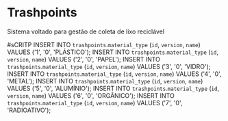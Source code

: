 # Trashpoints
Sistema voltado para gestão de coleta de lixo reciclável

#sCRITP
INSERT INTO `trashpoints`.`material_type` (`id`, `version`, `name`) VALUES ('1', '0', 'PLÁSTICO');
INSERT INTO `trashpoints`.`material_type` (`id`, `version`, `name`) VALUES ('2', '0', 'PAPEL');
INSERT INTO `trashpoints`.`material_type` (`id`, `version`, `name`) VALUES ('3', '0', 'VIDRO');
INSERT INTO `trashpoints`.`material_type` (`id`, `version`, `name`) VALUES ('4', '0', 'METAL');
INSERT INTO `trashpoints`.`material_type` (`id`, `version`, `name`) VALUES ('5', '0', 'ALUMÍNIO');
INSERT INTO `trashpoints`.`material_type` (`id`, `version`, `name`) VALUES ('6', '0', 'ORGÂNICO');
INSERT INTO `trashpoints`.`material_type` (`id`, `version`, `name`) VALUES ('7', '0', 'RADIOATIVO');
